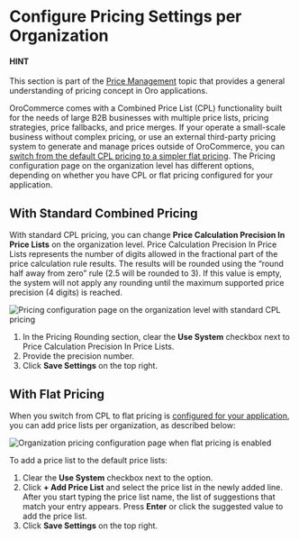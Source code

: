 <a id="configuration-guide-commerce-configuration-catalog-pricing-organization"></a>

# Configure Pricing Settings per Organization

#### HINT
This section is part of the [Price Management](../../../../../../../concept-guides/pricing/index.md#user-guide-pricing) topic that provides a general understanding of pricing concept in Oro applications.

OroCommerce comes with a Combined Price List (CPL) functionality built for the needs of large B2B businesses with multiple price lists, pricing strategies, price fallbacks, and price merges. If your operate a small-scale business without complex pricing, or use an external third-party pricing system to generate and manage prices outside of OroCommerce, you can [switch from the default CPL pricing to a simpler flat pricing](../../../../../../../../backend/setup/post-install/flat-pricing.md#dev-guide-setup-flat-pricing). The Pricing configuration page on the organization level has different options, depending on whether you have CPL or flat pricing configured for your application.

## With Standard Combined Pricing

With standard CPL pricing, you can change **Price Calculation Precision In Price Lists** on the organization level. Price Calculation Precision In Price Lists represents the number of digits allowed in the fractional part of the price calculation rule results. The results will be rounded using the “round half away from zero” rule (2.5 will be rounded to 3). If this value is empty, the system will not apply any rounding until the maximum supported price precision (4 digits) is reached.

![Pricing configuration page on the organization level with standard CPL pricing](user/img/system/user_management/org_configuration/catalog/cpl-org-config-page.png)
1. In the Pricing Rounding section, clear the **Use System** checkbox next to Price Calculation Precision In Price Lists.
2. Provide the precision number.
3. Click **Save Settings** on the top right.

## With Flat Pricing

When you switch from CPL to flat pricing is [configured for your application](../../../../../../../../backend/setup/post-install/flat-pricing.md#dev-guide-setup-flat-pricing), you can add price lists per organization, as described below:

![Organization pricing configuration page when flat pricing is enabled](user/img/system/user_management/org_configuration/catalog/flat-pricing-organization-config.png)

To add a price list to the default price lists:

1. Clear the **Use System** checkbox next to the option.
2. Click **+ Add Price List** and select the price list in the newly added line. After you start typing the price list name, the list of suggestions that match your entry appears. Press **Enter** or click the suggested value to add the price list.
3. Click **Save Settings** on the top right.
